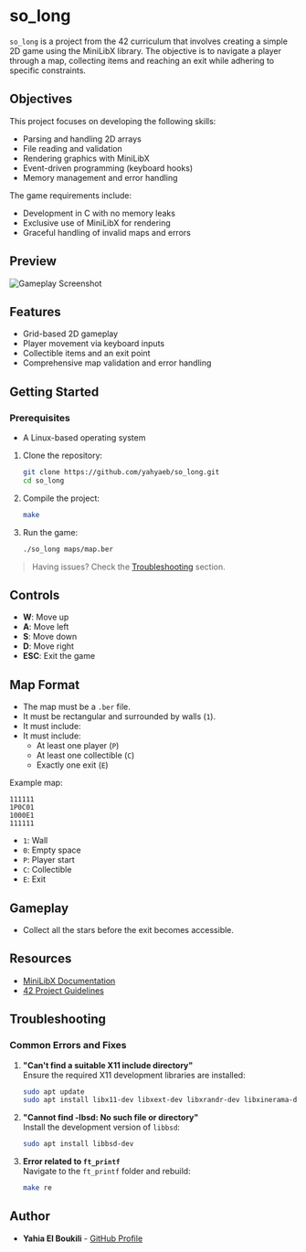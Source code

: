 # so_long

`so_long` is a project from the 42 curriculum that involves creating a simple 2D game using the MiniLibX library. The objective is to navigate a player through a map, collecting items and reaching an exit while adhering to specific constraints.

## Objectives

This project focuses on developing the following skills:
- Parsing and handling 2D arrays
- File reading and validation
- Rendering graphics with MiniLibX
- Event-driven programming (keyboard hooks)
- Memory management and error handling

The game requirements include:
- Development in C with no memory leaks
- Exclusive use of MiniLibX for rendering
- Graceful handling of invalid maps and errors

## Preview

![Gameplay Screenshot](https://i.imgur.com/vObgI3U.gif)

## Features

- Grid-based 2D gameplay
- Player movement via keyboard inputs
- Collectible items and an exit point
- Comprehensive map validation and error handling

## Getting Started

### Prerequisites

- A Linux-based operating system

1. Clone the repository:
	```bash
	git clone https://github.com/yahyaeb/so_long.git
	cd so_long
	```

2. Compile the project:
	```bash
	make
	```

3. Run the game:
	```bash
	./so_long maps/map.ber
	```

> Having issues? Check the [Troubleshooting](#troubleshooting) section.

## Controls

- **W**: Move up
- **A**: Move left
- **S**: Move down
- **D**: Move right
- **ESC**: Exit the game

## Map Format

- The map must be a `.ber` file.
- It must be rectangular and surrounded by walls (`1`).
- It must include:
- It must include:
  - At least one player (`P`)
  - At least one collectible (`C`)
  - Exactly one exit (`E`)

Example map:
```
111111
1P0C01
1000E1
111111
```
- `1`: Wall  
- `0`: Empty space  
- `P`: Player start  
- `C`: Collectible  
- `E`: Exit  

## Gameplay

- Collect all the stars before the exit becomes accessible.

## Resources

- [MiniLibX Documentation](https://harm-smits.github.io/42docs/libs/minilibx)
- [42 Project Guidelines](https://github.com/42School)

## Troubleshooting

### Common Errors and Fixes

1. **"Can't find a suitable X11 include directory"**  
   Ensure the required X11 development libraries are installed:
   ```bash
   sudo apt update
   sudo apt install libx11-dev libxext-dev libxrandr-dev libxinerama-dev libxcursor-dev libxi-dev
   ```

2. **"Cannot find -lbsd: No such file or directory"**  
   Install the development version of `libbsd`:
   ```bash
   sudo apt install libbsd-dev
   ```

3. **Error related to `ft_printf`**  
   Navigate to the `ft_printf` folder and rebuild:
   ```bash
   make re
   ```

## Author

- **Yahia El Boukili** - [GitHub Profile](https://github.com/yahyaeb)